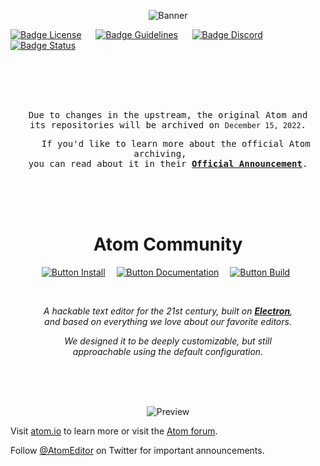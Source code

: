 
<div align = center>

![Banner]

<div align = left> 

[![Badge License]][License]    
[![Badge Guidelines]][Guidelines]    
[![Badge Discord]][Discord]    
[![Badge Status]][Status]

</div>

<br>
<br>
<br>

<kbd>
<br>
 
   Due to changes in the upstream, the original Atom and   <br>
   its repositories will be archived on `December 15, 2022`.   

   If you'd like to learn more about the official Atom archiving,   <br>
   you can read about it in their **[Official Announcement]**.   

</kbd>
 
<br>
<br>
<br>

# Atom Community

[![Button Install]][Install]   
[![Button Documentation]][Documentation]   
[![Button Build]][Build] 

<br>
 
*A hackable text editor for the 21st century, built on **[Electron]**,* <br>
*and based on everything we love about our favorite editors.*

*We designed it to be deeply customizable, but still* <br>
*approachable using the default configuration.*

<br>
<br>
<br>

![Preview]

</div>

Visit [atom.io](https://atom.io) to learn more or visit the [Atom forum](https://github.com/atom/atom/discussions).

Follow [@AtomEditor](https://twitter.com/atomeditor) on Twitter for important
announcements.


<br>
<br>


<!---------------------------------------------------------------->

[Official Announcement]: https://github.blog/2022-06-08-sunsetting-atom/
[Guidelines]: https://github.com/logos
[Electron]: https://github.com/electron/electron
[Discord]: https://discord.gg/2tD9evh8qP
[Status]: https://dev.azure.com/atomcommunity/atomcommunity/_build/latest?definitionId=10&branchName=master

[Preview]: https://user-images.githubusercontent.com/378023/49132478-f4b77680-f31f-11e8-9e10-e8454d8d9b7e.png
[Banner]: https://user-images.githubusercontent.com/378023/49132477-f4b77680-f31f-11e8-8357-ac6491761c6c.png


[Documentation]: docs/Documentation.md
[Install]: docs/Installation.md
[License]: LICENSE.md
[Build]: docs/Building.md


<!---------------------------{ Badges }--------------------------->

[Badge Guidelines]: https://img.shields.io/badge/Logo-Guidelines-d36e2d.svg?style=for-the-badge&labelColor=323232
[Badge Discord]: https://img.shields.io/badge/Discord-6399c4.svg?style=for-the-badge&logoColor=white&logo=Discord
[Badge License]: https://img.shields.io/badge/License-MIT-e5ab42.svg?style=for-the-badge&labelColor=323232
[Badge Status]: https://dev.azure.com/atomcommunity/atomcommunity/_apis/build/status/atom-community/Release%20Branch%20Build?branchName=master


<!--------------------------{ Buttons }--------------------------->

[Button Documentation]: https://img.shields.io/badge/Documentation-6399c4?style=for-the-badge&logoColor=white&logo=GitBook
[Button Install]: https://img.shields.io/badge/Install-78af9f?style=for-the-badge&logoColor=white&logo=DocuSign
[Button Build]: https://img.shields.io/badge/Building-e5ab42?style=for-the-badge&logoColor=white&logo=GNUBash

